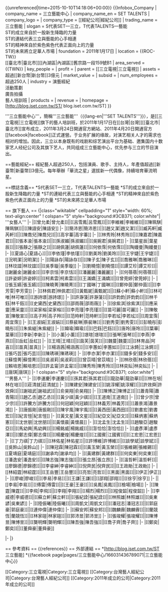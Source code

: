 {{unreferenced|time=2015-10-10T14:18:06+00:00}}
{{Infobox_Company 
| company_name = 三立藝能中心
| company_name_en = SET TALENTS
| company_logo = <!-- SET TALENTS標誌 -->
| company_type = [[經紀公司|經紀公司]]
| trading_name = 三立藝能
| slogan = S代表SET—三立，T代表TALENTS—藝能<br>ST的成立來自於一股新生降臨的力量<br>ST的連結代表三立與藝能的心手相連<br>ST的精神來自於紫色紫色代表正面向上的力量<br>ST的未來將立足華人市場
| foundation = 2011年1月17日
| location   = {{ROC-TW}}<br>[[臺北市|臺北市]][[內湖區|內湖區]]舊宗路一段159號B1
| area_served = {{TWN}}
| key_people =
| profit = 
| parent = [[三立電視|三立電視]]
| assets = 超過[[新台幣|新台幣]]3億元
| market_value =
| subsid = 
| num_employees = 超過250人
| industry = 演藝經紀<br>活動策劃<br>廣告拍攝<br>藝人培訓班
| products = 
| revenue = 
| homepage = [http://blog.iset.com.tw/ST/ blog.iset.com.tw/ST]
}}

'''三立藝能中心'''，簡稱'''三立藝能'''（{{lang-en|'''SET TALENTS'''}}），是[[三立電視|三立電視]]旗下的藝人培訓班，於2011年1月17日在[[台灣|台灣]][[臺北市|臺北市]]宣布成立，2011年3月24日開通官方網站、2011年4月20日開通官方[[facebook|facebook]]正式運營。于业务扩展的缘故，对演艺相关人才的需求也相对的增加。因此，三立以本身既有的戏剧和综艺演出平台为基础、邀集国内十数家艺人经纪公司及其旗下艺人，共同组成三立藝能中心，优先参与三立的节目演出。

==藝能經紀==
經紀藝人超過250人，包括演員、歌手、主持人，年產值超過[[新臺幣|新臺幣]]3億元。每年舉辦「華流之星」選拔新一代偶像，持續培育華流明星。

==標誌含義==
*S代表SET—三立，T代表TALENTS—藝能
*ST的成立來自於一股新生降臨的力量
*ST的連結代表三立與藝能的心手相連
*ST的精神來自於紫色紫色代表正面向上的力量
*ST的未來將立足華人市場

== 旗下藝人 ==
{|class="wikitable" cellpadding="1" style="width: 60%; text-align:center"
! colspan="5" style="background:#3CB371; color:white"| '''女藝人'''
|-
|[[曾允柔|曾允柔]]||[[呂雪鳳|呂雪鳳]]||[[李維維|李維維]]||[[陳珮騏|陳珮騏]]||[[陳語安|陳語安]]
|-
|[[簡沛恩|簡沛恩]]||[[趙又潔|趙又潔]]||[[臧芮軒|臧芮軒]]||[[陳喬兒|陳喬兒]]||[[高宇蓁|高宇蓁]]
|-
|[[林秀玲|林秀玲]]||[[陳嘉君|陳嘉君]]||[[張本渝|張本渝]]||[[孫淑媚|孫淑媚]]||[[吳婉君|吳婉君]]
|-
|[[葉星辰|葉星辰]]||[[張靜之|張靜之]]||[[胡佩蓮|胡佩蓮]]||[[何依霈|何依霈]]||[[陶嫚曼|陶嫚曼]]
|-
|[[夏語心|夏語心]]||[[李依瑾|李依瑾]]||[[劉美玲|劉美玲]]||[[王宇婕|王宇婕]]||[[況明潔|況明潔]]
|-
|[[陽詠存|陽詠存]]||[[陳子玄|陳子玄]]||[[喬雅琳|喬雅琳]]||[[林玟誼|林玟誼]]||[[吳季璇|吳季璇]]
|-
|[[劉曉憶|劉曉憶]]||[[譚艾珍|譚艾珍]]||[[謝麗金|謝麗金]]||[[李京恬|李京恬]]||[[潘麗麗|潘麗麗]]
|-
|[[何蓓蓓|何蓓蓓]]||[[許姿婷|許姿婷]]||[[柯素雲|柯素雲]]||[[王滿嬌|王滿嬌]]||[[曾莞婷|曾莞婷]]
|-
|[[張玉嬿|張玉嬿]]||[[陳曉菁|陳曉菁]]||[[丁國琳|丁國琳]]||[[鄭仲茵|鄭仲茵]]||[[李芳雯|李芳雯]]
|-
|[[林佩君|林佩君]]||[[黃甄妮|黃甄妮]]||[[蘇小軒|蘇小軒]]||[[林可唯|林可唯]]||[[游詩璟|游詩璟]]
|-
|[[許瀞蔆|許瀞蔆]]||[[許鈞鈞|許鈞鈞]]||[[林千鈺|林千鈺]]||[[史黛西|史黛西]]||[[邵雨薇|邵雨薇]]
|-
|[[徐紫淇|徐紫淇]]||[[應采靈|應采靈]]||[[梁家榕|梁家榕]]||[[李亮瑾|李亮瑾]]||[[苗可麗|苗可麗]]
|-
|[[陳敬宣|陳敬宣]]||[[高子羚|高子羚]]||[[范時軒|范時軒]]||[[李若玹|李若玹]]||[[周宜霈|周宜霈]]
|-
|[[王淑娟|王淑娟]]||[[蔡裴琳|蔡裴琳]]||[[劉秀雯|劉秀雯]]||[[彭曉彤|彭曉彤]]||[[朱紫緹|朱紫緹]]
|-
|[[韓瑜|韓瑜]]||[[巴鈺|巴鈺]]||[[唐玲|唐玲]]||[[葉華|葉華]]||[[李新|李新]]
|-
|[[小薰|小薰]]||[[璟瑄|璟瑄]]||[[張琴|張琴]]||[[李燕|李燕]]||[[岳虹|岳虹]]
|-
|[[王晴|王晴]]||[[茵芙|茵芙]]||[[魏蔓|魏蔓]]||[[林育品|阿喜]]||[[苗真|苗真]]
|-
|[[楊涵茜|楊涵茜]]||[[李蕙如|李蕙如]]||[[江泳錡|江泳錡]]||[[張巧芸|張巧芸]]||[[陳琇瑛|陳琇瑛]]
|-
|[[李亦潔|李亦潔]]||[[錢多安|錢多安]]||[[蘇憶菁|蘇憶菁]]||[[吳淑莉|吳淑莉]]||[[曾苡晴|曾苡晴]]
|-
|[[林欣蓓|林欣蓓]]||[[賴培恩|賴培恩]]||[[許孟甯|許孟甯]]||[[陳秀玲|陳秀玲]]||[[林奕妘|林奕妘]]
|-
|[[唐琪|唐琪]]
|-
! colspan="5" style="background:#3CB371; color:white"| '''男藝人'''
|-
|[[李運慶|李運慶]]||[[孫其君|孫其君]]||[[龍劭華|龍劭華]]||[[林在培|林在培]]||[[莊清就|莊清就]]
|-
|[[陳建安|陳建安]]||[[姚淳耀|姚淳耀]]||[[許效舜|許效舜]]||[[謝祖武|謝祖武]]||[[俞昊翔|俞昊翔]]
|-
||[[陳博正|陳博正]]||[[蕭青陽|蕭青陽]]||[[趙乙丞|趙乙丞]]||[[黃少祺|黃少祺]]||[[王道南|王道南]]
|-
||[[曾少宗|曾少宗]]||[[許騰方|許騰方]]||[[何冠穎|何冠穎]]||[[林義芳|林義芳]]||[[蕭景鴻|蕭景鴻]]
|-
|[[唐振剛|唐振剛]]||[[陳宇風|陳宇風]]||[[黃西田|黃西田]]||[[劉書宏|劉書宏]]||[[紀言愷|紀言愷]]
|-
|[[黃文星|黃文星]]||[[紀亞文|紀亞文]]||[[蘇炳憲|蘇炳憲]]||[[沈世朋|沈世朋]]||[[黃懷晨|黃懷晨]]
|-
|[[沈孟生|沈孟生]]||[[趙駿亞|趙駿亞]]||[[馬幼興|馬幼興]]||[[楊銘威|楊銘威]]||[[澎恰恰|澎恰恰]]
|-
|[[盧彥澤|盧彥澤]]||[[鄭志偉|鄭志偉]]||[[楊慶煌|楊慶煌]]||[[江國賓|江國賓]]||[[江宏恩|江宏恩]]
|-
|[[丁力祺|丁力祺]]||[[林佑星|林佑星]]||[[許博維|許博維]]||[[談學斌|談學斌]]||[[吳鈴山|吳鈴山]]
|-
|[[陳冠霖|陳冠霖]]||[[黃玉榮|黃玉榮]]||[[張維錫|張維錫]]||[[夏靖庭|夏靖庭]]||[[謝承均|謝承均]]
|-
|[[黃建群|黃建群]]||[[何奕東|何奕東]]||[[潘逸安|潘逸安]]||[[陳志強|陳志強]]||[[張立昂|張立昂]]
|-
|[[溫哲軒|溫哲軒]]||[[廖錦德|廖錦德]]||[[李睿紳|李睿紳]]||[[倪齊民|倪齊民]]||[[王政勛|王政勛]]
|-
|[[林紹霆|林紹霆]]||[[王岳豐|王岳豐]]||[[亮哲|亮哲]]||[[黑面|黑面]]||[[伊正|伊正]]
|-
|[[廖峻|廖峻]]||[[李易|李易]]||[[王謙|王謙]]||[[邵翔|邵翔]]||[[徐亨|徐亨]]
|-
||[[李易|李易]]||[[傅雷|傅雷]]||[[王豪|王豪]]||[[吳鳳|吳鳳]]||[[檢場|檢場]]
|-
|[[陳霆|陳霆]]||[[李飛|李飛]]||[[李翔|李翔]]||[[楊烈|楊烈]]||[[程俊韶|程俊韶]]
|-
|[[李威德|李威德]]||[[蘇立軒|蘇立軒]]||[[張紀詮|張紀詮]]||[[林照雄|林照雄]]||[[吳東諺|吳東諺]]
|-
|[[陸侲曦|陸侲曦]]||[[周凱文|周凱文]]||[[潘冠志|潘冠志]]||[[郭庭豪|郭庭豪]]||[[連仲偉|連仲偉]]
|-
|[[蘇安邦|蘇安邦]]||[[魏麟霽|魏麟霽]]||[[蘭競恆|蘭競恆]]||[[林家磑|林家磑]]||[[郭沛昱|郭沛昱]]
|-
|[[張竣耀|張竣耀]]||[[陳博昱|陳博昱]]||[[龑明輝|龑明輝]]||[[陳吾強|陳吾強]]||[[喬子齊|喬子齊]]
|-
|[[鄭奕|鄭奕]]||[[董舜豪|董舜豪]]

|-
|}

== 參考資料 ==
{{references}}
== 外部連結 ==
*[http://blog.iset.com.tw/ST 三立藝能]
*{{facebook page|pages/三立藝能中心/166031436789071|三立藝能中心}}

[[Category:三立電視|Category:三立電視]]
[[Category:台灣藝人經紀公司|Category:台灣藝人經紀公司]]
[[Category:2011年成立的公司|Category:2011年成立的公司]]